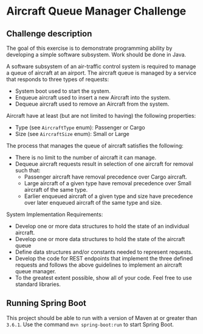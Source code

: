 # Aircraft Queue Manager Challenge

## Challenge description
The goal of this exercise is to demonstrate programming ability by developing a simple software subsystem. Work should be done in Java.

A software subsystem of an air-traffic control system is required to manage a queue of aircraft at an airport. The aircraft queue is managed by a service that responds to three types of requests:
 - System boot used to start the system.
 - Enqueue aircraft used to insert a new Aircraft into the system. 
 - Dequeue aircraft used to remove an Aircraft from the system.

Aircraft have at least (but are not limited to having) the following properties:
 - Type (see `AircraftType` enum): Passenger or Cargo
 - Size (see `AircraftSize` enum): Small or Large

The process that manages the queue of aircraft satisfies the following: 
 - There is no limit to the number of aircraft it can manage.
 - Dequeue aircraft requests result in selection of one aircraft for removal such that:
    - Passenger aircraft have removal precedence over Cargo aircraft.
    - Large aircraft of a given type have removal precedence over Small aircraft of the same type.
    - Earlier enqueued aircraft of a given type and size have precedence over later enqueued aircraft of the same type and size.

System Implementation Requirements:
 - Develop one or more data structures to hold the state of an individual aircraft.
 - Develop one or more data structures to hold the state of the aircraft queue
 - Define data structures and/or constants needed to represent requests.
 - Develop the code for REST endpoints that implement the three defined requests and follows the above guidelines to implement an aircraft queue manager.
 - To the greatest extent possible, show all of your code. Feel free to use standard libraries.

## Running Spring Boot

This project should be able to run with a version of Maven at or greater than `3.6.1`. Use the command `mvn spring-boot:run` to start Spring Boot.
